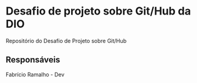 # Desafio de projeto sobre Git/Hub da DIO
Repositório do Desafio de Projeto sobre Git/Hub

## Responsáveis

Fabrício Ramalho - Dev
